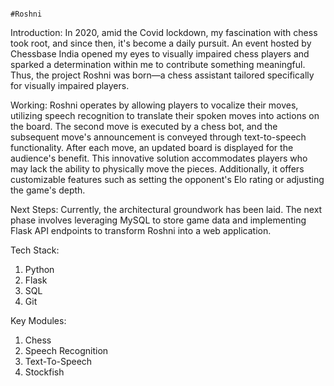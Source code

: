                                                                       #Roshni
Introduction: 
In 2020, amid the Covid lockdown, my fascination with chess took root, and since then, it's become a daily pursuit. An event hosted by Chessbase India opened my eyes to visually impaired chess players and sparked a determination within me to contribute something meaningful. Thus, the project Roshni was born—a chess assistant tailored specifically for visually impaired players.

Working:
Roshni operates by allowing players to vocalize their moves, utilizing speech recognition to translate their spoken moves into actions on the board. The second move is executed by a chess bot, and the subsequent move's announcement is conveyed through text-to-speech functionality. After each move, an updated board is displayed for the audience's benefit. This innovative solution accommodates players who may lack the ability to physically move the pieces. Additionally, it offers customizable features such as setting the opponent's Elo rating or adjusting the game's depth.

Next Steps:
Currently, the architectural groundwork has been laid. The next phase involves leveraging MySQL to store game data and implementing Flask API endpoints to transform Roshni into a web application.

Tech Stack:
1. Python
2. Flask
3. SQL
4. Git

Key Modules:
1. Chess
2. Speech Recognition
3. Text-To-Speech
4. Stockfish
